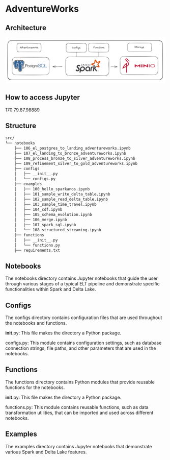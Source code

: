 # AdventureWorks

## Architecture
![image](assets/adventureworks.png)

## How to access Jupyter
170.79.87.98889

## Structure
```
src/
└── notebooks
    ├── 106_el_postgres_to_landing_adventureworks.ipynb
    ├── 107_el_landing_to_bronze_adventureworks.ipynb
    ├── 108_process_bronze_to_silver_adventureworks.ipynb
    ├── 109_refinement_silver_to_gold_adventureworks.ipynb
    ├── configs
    │   ├── __init__.py
    │   └── configs.py
    ├── examples
    │   ├── 100_hello_sparkanos.ipynb
    │   ├── 101_sample_write_delta_table.ipynb
    │   ├── 102_sample_read_delta_table.ipynb
    │   ├── 103_sample_time_travel.ipynb
    │   ├── 104_cdf.ipynb
    │   ├── 105_schema_evolution.ipynb
    │   ├── 106_merge.ipynb
    │   ├── 107_spark_sql.ipynb
    │   └── 108_structured_streaming.ipynb
    ├── functions
    │   ├── __init__.py
    │   └── functions.py
    ├── requirements.txt
```

## Notebooks
The notebooks directory contains Jupyter notebooks that guide the user through various stages of a typical ELT pipeline and demonstrate specific functionalities within Spark and Delta Lake.

## Configs
The configs directory contains configuration files that are used throughout the notebooks and functions.

__init__.py: This file makes the directory a Python package.

configs.py: This module contains configuration settings, such as database connection strings, file paths, and other parameters that are used in the notebooks.

## Functions
The functions directory contains Python modules that provide reusable functions for the notebooks.

__init__.py: This file makes the directory a Python package.

functions.py: This module contains reusable functions, such as data transformation utilities, that can be imported and used across different notebooks.

## Examples
The examples directory contains Jupyter notebooks that demonstrate various Spark and Delta Lake features.